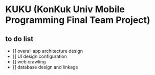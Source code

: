 # KUKU (KonKuk Univ Mobile Programming Final Team Project)

## to do list

- [] overall app architecture design
- [] UI design configuration
- [] web crawling
- [] database design and linkage 